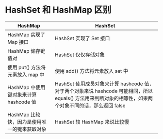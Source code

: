 # HashSet 和 HashMap 区别

HashMap | HashSet
---|---
HashMap 实现了 Map 接口 | HashSet 实现了 Set 接口
HashMap 储存键值对 | HashSet 仅仅存储对象
使用 put() 方法将元素放入 map 中 | 使用 add() 方法将元素放入 set 中
HashMap 中使用键对象来计算 hashcode 值 |HashSet 使用成员对象来计算 hashcode 值，对于两个对象来说 hashcode 可能相同，所以 equals() 方法用来判断对象的相等性，如果两个对象不同的话，那么返回 false
HashMap 比较快，因为是使用唯一的键来获取对象	 | HashSet 较 HashMap 来说比较慢
